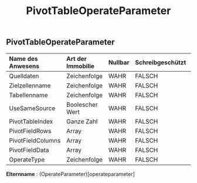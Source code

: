﻿---
title: PivotTableOperateParameter
second_title: Aspose.Cells Cloud Documen
type: docs
url: /de/specification/model/pivottableoperateparameter/
description: "Aspose.Cells Cloud-Modellspezifikation: PivotTableOperateParameter. Bearbeiten Sie mühelos Excel und andere Tabellenkalkulationsdokumente mit Funktionen wie Öffnen, Generieren, Bearbeiten, Teilen, Zusammenführen, Vergleichen und Konvertieren"
weight: 50
---
## **PivotTableOperateParameter**

 

| Name des Anwesens| Art der Immobilie| Nullbar| Schreibgeschützt| Standardwert| Beschreibung|
|:- |:- |:- |:- |:- |:- |
| Quelldaten| Zeichenfolge| WAHR| FALSCH|||
| Zielzellenname| Zeichenfolge| WAHR| FALSCH|||
| Tabellenname| Zeichenfolge| WAHR| FALSCH|||
| UseSameSource| Boolescher Wert| WAHR| FALSCH|||
| PivotTableIndex| Ganze Zahl| WAHR| FALSCH|||
| PivotFieldRows|Array<Integer> | WAHR| FALSCH|||
| PivotFieldColumns|Array<Integer> | WAHR| FALSCH|||
|PivotFieldData|Array<Integer> | WAHR| FALSCH|||
| OperateType| Zeichenfolge| WAHR| FALSCH|||

**Elternname** : (OperateParameter)[operateparameter]
